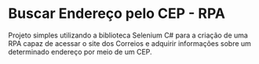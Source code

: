# Buscar Endereço pelo CEP - RPA

Projeto simples utilizando a biblioteca Selenium C# para a criação de uma RPA capaz de acessar o site dos Correios e adquirir informações sobre um determinado endereço por meio de um CEP.
